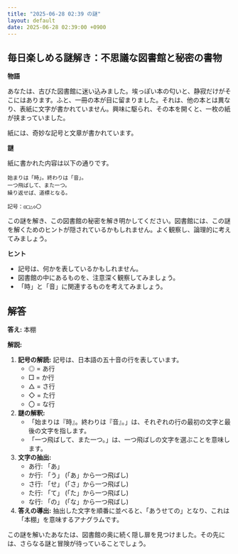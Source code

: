 ```yaml
---
title: "2025-06-28 02:39 の謎"
layout: default
date: 2025-06-28 02:39:00 +0900
---
```

## 毎日楽しめる謎解き：不思議な図書館と秘密の書物

**物語**

あなたは、古びた図書館に迷い込みました。埃っぽい本の匂いと、静寂だけがそこにはあります。ふと、一冊の本が目に留まりました。それは、他の本とは異なり、表紙に文字が書かれていません。興味に駆られ、その本を開くと、一枚の紙が挟まっていました。

紙には、奇妙な記号と文章が書かれています。

**謎**

紙に書かれた内容は以下の通りです。

```
始まりは「時」。終わりは「音」。
一つ飛ばして、また一つ。
繰り返せば、道標となる。

記号：◎□△◇〇
```

この謎を解き、この図書館の秘密を解き明かしてください。図書館には、この謎を解くためのヒントが隠されているかもしれません。よく観察し、論理的に考えてみましょう。

**ヒント**

*   記号は、何かを表しているかもしれません。
*   図書館の中にあるものを、注意深く観察してみましょう。
*   「時」と「音」に関連するものを考えてみましょう。

## 解答

**答え:** 本棚

**解説:**

1.  **記号の解読:** 記号は、日本語の五十音の行を表しています。
    *   ◎ = あ行
    *   □ = か行
    *   △ = さ行
    *   ◇ = た行
    *   〇 = な行
2.  **謎の解釈:**
    *   「始まりは『時』。終わりは『音』。」は、それぞれの行の最初の文字と最後の文字を指します。
    *   「一つ飛ばして、また一つ。」は、一つ飛ばしの文字を選ぶことを意味します。
3.  **文字の抽出:**
    *   あ行: 「あ」
    *   か行: 「う」 (「あ」から一つ飛ばし)
    *   さ行: 「せ」 (「さ」から一つ飛ばし)
    *   た行: 「て」 (「た」から一つ飛ばし)
    *   な行: 「の」 (「な」から一つ飛ばし)
4.  **答えの導出:** 抽出した文字を順番に並べると、「あうせての」となり、これは「本棚」を意味するアナグラムです。

この謎を解いたあなたは、図書館の奥に続く隠し扉を見つけました。その先には、さらなる謎と冒険が待っていることでしょう。
